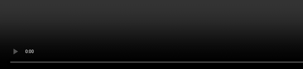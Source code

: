 ```yaml
---
transition: fade
layout: full
---
```


# Introduction

<br><br><br>
<div class="grid gap-2 grid-flow-col min-content">
<fa6-brands-twitter /> 
<fa6-brands-discord /> 
<fa6-brands-github-alt /> 
<fa6-brands-discourse /> 
<fa6-brands-gitlab /> 
<fa6-brands-steam /> 
<fa6-brands-reddit-alien /> 
<fa6-brands-npm /> 
<fa6-brands-mastodon /> 
<fa6-brands-lastfm /> 
<fa6-brands-hacker-news /> 
<fa6-brands-d-and-d-beyond />
<fa6-brands-dev /> 
</div>


## @NullVoxPopuli

<style>
  .avatar {
    position: fixed;
    right: 1rem;
    top: 1rem;
  }
  .qr-code-footer { position: fixed; bottom: 1rem; }
</style>

<div class="avatar">

![Avatar NVP uses online](/pages/intro/avatar.jpeg)

</div>

<div class="qr-code-list qr-code-footer">

<QRCode value="https://nullvoxpopuli.com" size="150">
  Blog
</QRCode>
<QRCode value="https://github.com/nullvoxpopuli" size="150">
  GitHub
</QRCode>
<QRCode value="https://twitter.com/nullvoxpopuli" size="150">
  Twitter
</QRCode>
<QRCode value="https://tutorial.glimdown.com" size="150">
  
_The Tutorial_

</QRCode>
<QRCode value="https://limber.glimdown.com" size="150">
  
_REPL_

</QRCode>

</div>

<!-- 

Online, you can find me @NullVoxPopuli everywhere

At the bottom here, are some relevant links for stuff I have association with.

-->


---
transition: fade
layout: center
---
<div class="related-note">Introduction</div>

<div class="custom-slide">

<div v-click="1" class="sneaky-header">

# Links & QR Codes 🥳

</div>

<style>
    .custom-slide .sneaky-header.slidev-vclick-hidden {
      opacity: 1 !important;
    }
    .custom-slide  h1 {
        transition: all 0.1s;
    }
    .custom-slide .sneaky-header.slidev-vclick-prior h1 {
        transform: translateX(5rem);
    }
   .qr-proof-video { 
        position: fixed;
        top: 0;
        left: 0;
        bottom: 0;
        height: 100%;
   }
</style>

<video 
    autoplay
  controls loop 
  class="qr-proof-video" 
  v-click="1" 
  src="/pages/intro/qr-code-scan.webm"></video>

</div>

<!-- 
This presentation has a lot of links,
and is written to still be useful and 
have all the context when uploaded and read.

However, when live, links aren't very helpful.

Allllmost all links will have have QR Codes.

QR Codes will contain links to various documentation and live demos.




I did test this with one of the more complicated QR codes in here.

!! click, and then click play on the video

But there are a lot of factors when it comes to QR code scanning

Unfortunately, some links are too long for the QRCode component  I'm using to generate QR Codes, so for those situations I've added video.

 --- depending on the spread in the room ----


... and since we all just got back from lunch, some of ya'll may be a little sleepy while digesting.

... and since some QR codes may be hard to scan from the back of the room (like the one in the video here)

if you're too far away to to scan a QR code, 

I encourage and welcome folks to shift around 
 while I'm talking about things so that you can get a clear scan.



 ----------------

 The slides will be available on GitHub, 
 and published to and viewable from github pages, 
 if you want to wait until later to scan / click the QR Codes as well.

-->


---
transition: fade
layout: center
---

<div class="related-note">Introduction</div>

# My programming journey so far

- 2002+: CSS / HTML / Geocities
- 2003+: MySpace Customizations 🙃
- 2006-2007: C++ in video game engine modification
- 2009: VisualBasic.net
- 2007-2011: BS: Software Engineering / University (Python, Java, C, Ruby)
- 2010-2014: Ruby on Rails
- 2014-2016: C#, Angular
- 2016-2019: Node / React / .net Core / C# / F# / Ruby on Rails
- 2019-2023: Ember.JS

<!-- 
This is my programming journey so far

Not gonna read this, to ya'll, 

but the tl;dr: is I've seen a lot of things, used a fair number of technologies,
and I've been using Ember.JS the longest so far.
-->


---
transition: fade
layout: center
---

<div class="related-note">Introduction</div>

# Things about me 

<div class="flex gap-2">
<div style="max-width: 200px;">

![My Partner](/pages/intro/partner.jpg)

</div>
<div style="max-height: 200px;max-width: 600px;">

![BeatSaber screenshot](/pages/intro/beatsaber.png)

</div>
</div>

<!-- 
On the left is a picture of my partner and favorite human.
Without her support, I'd've lost my mind ages ago. 

Outside of programming, I like swing dancing, and video games (this hereon the right is a screenshot from the Virtual reality game, Beat Saber)
-->
